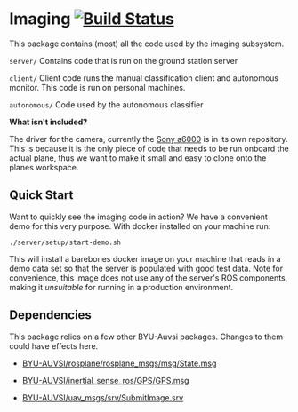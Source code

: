 # Imaging [![Build Status](https://travis-ci.com/BYU-AUVSI/imaging.svg)](https://travis-ci.com/BYU-AUVSI/imaging)

This package contains (most) all the code used by the imaging subsystem.

`server/` Contains code that is run on the ground station server

`client/` Client code runs the manual classification client and autonomous monitor. This code is run on personal machines.

`autonomous/` Code used by the autonomous classifier

**What isn't included?**

The driver for the camera, currently the [Sony a6000](https://github.com/BYU-AUVSI/a6000_ros.git) is in its own repository. This is because it is the only piece of code that needs to be run onboard the actual plane, thus we want to make it small and easy to clone onto the planes workspace.

## Quick Start

Want to quickly see the imaging code in action? We have a convenient demo for this very purpose. With docker installed on your machine run:

`./server/setup/start-demo.sh`

This will install a barebones docker image on your machine that reads in a demo data set so that the server is populated with good test data. Note for convenience, this image does not use any of the server's ROS components, making it _unsuitable_ for running in a production environment.

## Dependencies

This package relies on a few other BYU-Auvsi packages. Changes to them could have effects here.

- [BYU-AUVSI/rosplane/rosplane_msgs/msg/State.msg](https://github.com/BYU-AUVSI/rosplane/blob/RC1.0/rosplane_msgs/msg/State.msg)

- [BYU-AUVSI/inertial_sense_ros/GPS/GPS.msg](https://github.com/BYU-AUVSI/inertial_sense_ros)

- [BYU-AUVSI/uav_msgs/srv/SubmitImage.srv](https://github.com/BYU-AUVSI/uav_msgs)